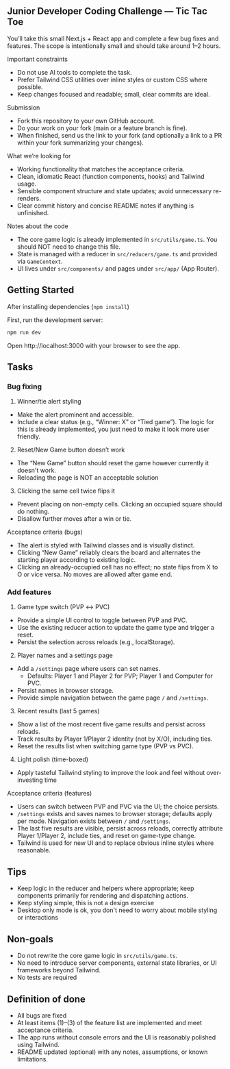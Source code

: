 ## Junior Developer Coding Challenge — Tic Tac Toe

You’ll take this small Next.js + React app and complete a few bug fixes and features. The scope is intentionally small and should take around 1–2 hours.

Important constraints

- Do not use AI tools to complete the task.
- Prefer Tailwind CSS utilities over inline styles or custom CSS where possible.
- Keep changes focused and readable; small, clear commits are ideal.

Submission

- Fork this repository to your own GitHub account.
- Do your work on your fork (main or a feature branch is fine).
- When finished, send us the link to your fork (and optionally a link to a PR within your fork summarizing your changes).

What we’re looking for

- Working functionality that matches the acceptance criteria.
- Clean, idiomatic React (function components, hooks) and Tailwind usage.
- Sensible component structure and state updates; avoid unnecessary re-renders.
- Clear commit history and concise README notes if anything is unfinished.

Notes about the code

- The core game logic is already implemented in `src/utils/game.ts`. You should NOT need to change this file.
- State is managed with a reducer in `src/reducers/game.ts` and provided via `GameContext`.
- UI lives under `src/components/` and pages under `src/app/` (App Router).

## Getting Started

After installing dependencies (`npm install`)

First, run the development server:

```bash
npm run dev
```

Open http://localhost:3000 with your browser to see the app.

## Tasks

### Bug fixing

1. Winner/tie alert styling

- Make the alert prominent and accessible.
- Include a clear status (e.g., “Winner: X” or “Tied game”). The logic for this is already implemented, you just need to make it look more user friendly.

2. Reset/New Game button doesn’t work

- The “New Game” button should reset the game however currently it doesn't work.
- Reloading the page is NOT an acceptable solution

3. Clicking the same cell twice flips it

- Prevent placing on non-empty cells. Clicking an occupied square should do nothing.
- Disallow further moves after a win or tie.

Acceptance criteria (bugs)

- The alert is styled with Tailwind classes and is visually distinct.
- Clicking “New Game” reliably clears the board and alternates the starting player according to existing logic.
- Clicking an already-occupied cell has no effect; no state flips from X to O or vice versa. No moves are allowed after game end.

### Add features

1. Game type switch (PVP ↔ PVC)

- Provide a simple UI control to toggle between PVP and PVC.
- Use the existing reducer action to update the game type and trigger a reset.
- Persist the selection across reloads (e.g., localStorage).

2. Player names and a settings page

- Add a `/settings` page where users can set names.
  - Defaults: Player 1 and Player 2 for PVP; Player 1 and Computer for PVC.
- Persist names in browser storage.
- Provide simple navigation between the game page `/` and `/settings`.

3. Recent results (last 5 games)

- Show a list of the most recent five game results and persist across reloads.
- Track results by Player 1/Player 2 identity (not by X/O), including ties.
- Reset the results list when switching game type (PVP vs PVC).

4. Light polish (time-boxed)

- Apply tasteful Tailwind styling to improve the look and feel without over-investing time

Acceptance criteria (features)

- Users can switch between PVP and PVC via the UI; the choice persists.
- `/settings` exists and saves names to browser storage; defaults apply per mode. Navigation exists between `/` and `/settings`.
- The last five results are visible, persist across reloads, correctly attribute Player 1/Player 2, include ties, and reset on game-type change.
- Tailwind is used for new UI and to replace obvious inline styles where reasonable.

## Tips

- Keep logic in the reducer and helpers where appropriate; keep components primarily for rendering and dispatching actions.
- Keep styling simple, this is not a design exercise
- Desktop only mode is ok, you don't need to worry about mobile styling or interactions

## Non-goals

- Do not rewrite the core game logic in `src/utils/game.ts`.
- No need to introduce server components, external state libraries, or UI frameworks beyond Tailwind.
- No tests are required

## Definition of done

- All bugs are fixed
- At least items (1)–(3) of the feature list are implemented and meet acceptance criteria.
- The app runs without console errors and the UI is reasonably polished using Tailwind.
- README updated (optional) with any notes, assumptions, or known limitations.
